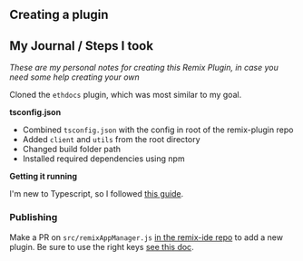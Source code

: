 ## Creating a plugin

## My Journal / Steps I took

_These are my personal notes for creating this Remix Plugin, in case you need some help creating your own_

Cloned the `ethdocs` plugin, which was most similar to my goal.

**tsconfig.json**

- Combined `tsconfig.json` with the config in root of the remix-plugin repo
- Added `client` and `utils` from the root directory
- Changed build folder path
- Installed required dependencies using npm

**Getting it running**

I'm new to Typescript, so I followed [this guide](https://alligator.io/typescript/new-project/).

### Publishing

Make a PR on `src/remixAppManager.js` [in the remix-ide repo](https://github.com/ethereum/remix-ide/blob/8d3a09f9b19060509d2789ced8e8d5ee6c9f6e9f/src/remixAppManager.js) to add a new plugin. Be sure to use the right keys [see this doc](https://github.com/ethereum/remix-plugin/blob/master/doc/deploy/profile.md).
